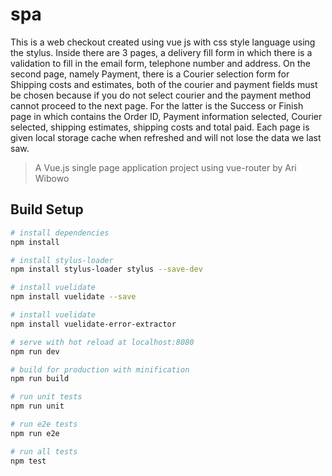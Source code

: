 # spa
This is a web checkout created using vue js with css style language using the stylus. Inside there are 3 pages, a delivery fill form in which there is a validation to fill in the email form, telephone number and address. On the second page, namely Payment, there is a Courier selection form for Shipping costs and estimates, both of the courier and payment fields must be chosen because if you do not select courier and the payment method cannot proceed to the next page. For the latter is the Success or Finish page in which contains the Order ID, Payment information selected, Courier selected, shipping estimates, shipping costs and total paid. Each page is given local storage cache when refreshed and will not lose the data we last saw. 

> A Vue.js single page application project using vue-router by Ari Wibowo

## Build Setup

``` bash
# install dependencies
npm install

# install stylus-loader
npm install stylus-loader stylus --save-dev

# install vuelidate
npm install vuelidate --save

# install vuelidate
npm install vuelidate-error-extractor

# serve with hot reload at localhost:8080
npm run dev

# build for production with minification
npm run build

# run unit tests
npm run unit

# run e2e tests
npm run e2e

# run all tests
npm test
```
